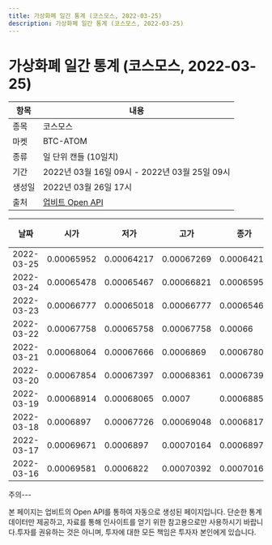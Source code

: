 ```yaml
---
title: 가상화폐 일간 통계 (코스모스, 2022-03-25)
description: 가상화폐 일간 통계 (코스모스, 2022-03-25)
---
```


가상화폐 일간 통계 (코스모스, 2022-03-25)
===

|항목|내용|
|--|--|
|종목|코스모스|
|마켓|BTC-ATOM|
|종류|일 단위 캔들 (10일치)|
|기간|2022년 03월 16일 09시 - 2022년 03월 25일 09시|
|생성일|2022년 03월 26일 17시|
|출처|[업비트 Open API](https://docs.upbit.com)|


|날짜|시가|저가|고가|종가|비고|
|--|--|--|--|--|--|
|2022-03-25|0.00065952|0.00064217|0.00067269|0.00064217|    |
|2022-03-24|0.00065478|0.00065467|0.00066821|0.00065952|    |
|2022-03-23|0.00066777|0.00065018|0.00066777|0.00065467|    |
|2022-03-22|0.00067758|0.00065758|0.00067758|0.00066|    |
|2022-03-21|0.00068064|0.00067666|0.0006869|0.00067809|    |
|2022-03-20|0.00067854|0.00067397|0.00068361|0.00067397|    |
|2022-03-19|0.00068914|0.00068065|0.0007|0.00068852|    |
|2022-03-18|0.0006897|0.00067726|0.00069048|0.0006817|    |
|2022-03-17|0.00069671|0.0006897|0.00070164|0.0006897|    |
|2022-03-16|0.00069581|0.0006822|0.00070392|0.00070164|    |


주의---

본 페이지는 업비트의 Open API를 통하여 자동으로 생성된 페이지입니다. 단순한 통계 데이터만 제공하고, 자료를 통해 인사이트를 얻기 위한 참고용으로만 사용하시기 바랍니다.투자를 권유하는 것은 아니며, 투자에 대한 모든 책임은 투자자 본인에게 있습니다.